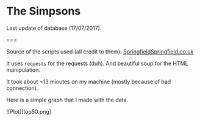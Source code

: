 # The Simpsons

Last update of database (17/07/2017).

===

Source of the scripts used (all credit to them): [SpringfieldSpringfield.co.uk](http://www.springfieldspringfield.co.uk/episode_scripts.php?tv-show=the-simpsons)

It uses `requests` for the requests (duh). And beautiful soup for the HTML manipulation.

It took about ~13 minutes on my machine (mostly because of bad connection).

Here is a simple graph that I made with the data.

![Plot][top50.png]
